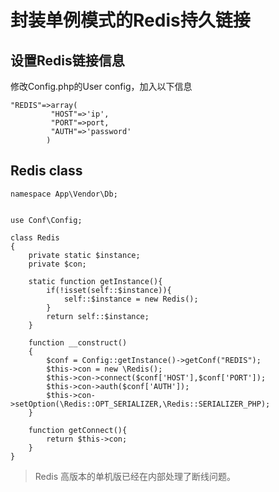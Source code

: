 # 封装单例模式的Redis持久链接
## 设置Redis链接信息
修改Config.php的User config，加入以下信息
```
"REDIS"=>array(
         "HOST"=>'ip',
         "PORT"=>port,
         "AUTH"=>'password'
        )
```
## Redis class
```
namespace App\Vendor\Db;


use Conf\Config;

class Redis
{
    private static $instance;
    private $con;

    static function getInstance(){
        if(!isset(self::$instance)){
            self::$instance = new Redis();
        }
        return self::$instance;
    }

    function __construct()
    {
        $conf = Config::getInstance()->getConf("REDIS");
        $this->con = new \Redis();
        $this->con->connect($conf['HOST'],$conf['PORT']);
        $this->con->auth($conf['AUTH']);
        $this->con->setOption(\Redis::OPT_SERIALIZER,\Redis::SERIALIZER_PHP);
    }

    function getConnect(){
        return $this->con;
    }
}
```

> Redis 高版本的单机版已经在内部处理了断线问题。

<script>
    var _hmt = _hmt || [];
    (function() {
        var hm = document.createElement("script");
        hm.src = "https://hm.baidu.com/hm.js?4c8d895ff3b25bddb6fa4185c8651cc3";
        var s = document.getElementsByTagName("script")[0];
        s.parentNode.insertBefore(hm, s);
    })();
</script>